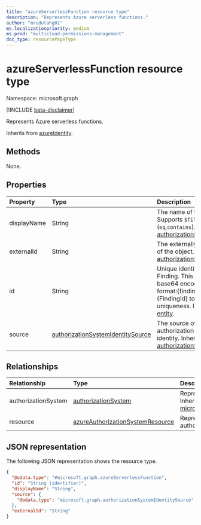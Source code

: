 ```yaml
---
title: "azureServerlessFunction resource type"
description: "Represents Azure serverless functions."
author: "mrudulahg01"
ms.localizationpriority: medium
ms.prod: "multicloud-permissions-management"
doc_type: resourcePageType
---
```


# azureServerlessFunction resource type

Namespace: microsoft.graph

[!INCLUDE [beta-disclaimer](../../includes/beta-disclaimer.md)]

Represents Azure serverless functions.

Inherits from [azureIdentity](../resources/azureidentity.md).

## Methods
None.


## Properties
|Property|Type|Description|
|:---|:---|:---|
|displayName|String|The name of the object. Supports `$filter` and (`eq`,`contains`). Inherited from [authorizationSystemIdentity](../resources/authorizationsystemidentity.md).|
|externalId|String|The externally displayed ID of the object. Inherited from [authorizationSystemIdentity](../resources/authorizationsystemidentity.md).|
|id|String|Unique identifier for the Finding. This id will be base64 encoded using the format:{findingType}{FindingId} to ensure uniqueness. Inherited from [entity](../resources/entity.md).|
|source|[authorizationSystemIdentitySource](../resources/authorizationsystemidentityresource.md)|The source of the authorization system identity. Inherited from [authorizationSystemIdentity](../resources/authorizationsystemidentity.md).|

## Relationships
|Relationship|Type|Description|
|:---|:---|:---|
|authorizationSystem|[authorizationSystem](../resources/authorizationsystem.md)|Represents the authorization system. Inherited from [microsoft.graph.authorizationSystemIdentity](../resources/authorizationsystemidentity.md)|
|resource|[azureAuthorizationSystemResource](../resources/azureauthorizationsystemresource.md)|Represents the resources in an authorization system.|

## JSON representation
The following JSON representation shows the resource type.
<!-- {
  "blockType": "resource",
  "keyProperty": "id",
  "@odata.type": "microsoft.graph.azureServerlessFunction",
  "baseType": "microsoft.graph.azureIdentity",
  "openType": false
}
-->
``` json
{
  "@odata.type": "#microsoft.graph.azureServerlessFunction",
  "id": "String (identifier)",
  "displayName": "String",
  "source": {
    "@odata.type": "microsoft.graph.authorizationSystemIdentitySource"
  },
  "externalId": "String"
}
```

